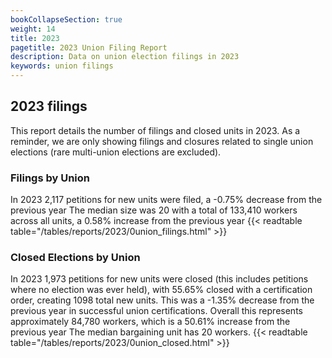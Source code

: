 ```yaml
---
bookCollapseSection: true
weight: 14
title: 2023
pagetitle: 2023 Union Filing Report
description: Data on union election filings in 2023
keywords: union filings
---
```


## 2023 filings

This report details the number of filings and closed units in 2023. As a reminder, we are only showing filings and closures related to single union elections (rare multi-union elections are excluded).

### Filings by Union
In 2023 2,117 petitions for new units were filed, a -0.75% decrease from the previous year The median size was 20 with a total of 133,410 workers across all units, a 0.58% increase from the previous year
{{< readtable table="/tables/reports/2023/0union_filings.html" >}}

### Closed Elections by Union
In 2023 1,973 petitions for new units were closed (this includes petitions where no election was ever held), with 55.65% closed with a certification order, creating 1098 total new units. This was a -1.35% decrease from the previous year in successful union certifications. Overall this represents approximately 84,780 workers, which is a 50.61% increase from the previous year The median bargaining unit has 20 workers.
{{< readtable table="/tables/reports/2023/0union_closed.html" >}}

